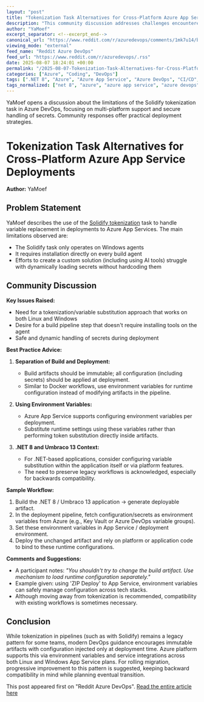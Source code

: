 ```yaml
---
layout: "post"
title: "Tokenization Task Alternatives for Cross-Platform Azure App Service Deployments"
description: "This community discussion addresses challenges encountered when replacing the Solidify tokenization task in Azure DevOps pipelines. The main issues include the task's limitation to Windows agents and the requirement for installation on each runner. Participants share experiences and best practices for handling secrets and variable substitution across both Linux and Windows agents, aiming for a solution that avoids hardcoded secrets and agent-side installation. The conversation also touches on deployment philosophies, such as separation of build and deployment steps, and practical approaches for .NET 8 and Umbraco 13 deployments."
author: "YaMoef"
excerpt_separator: <!--excerpt_end-->
canonical_url: "https://www.reddit.com/r/azuredevops/comments/1mk7u14/better_solidify_tokenization_task/"
viewing_mode: "external"
feed_name: "Reddit Azure DevOps"
feed_url: "https://www.reddit.com/r/azuredevops/.rss"
date: 2025-08-07 18:24:01 +00:00
permalink: "/2025-08-07-Tokenization-Task-Alternatives-for-Cross-Platform-Azure-App-Service-Deployments.html"
categories: ["Azure", "Coding", "DevOps"]
tags: [".NET 8", "Azure", "Azure App Service", "Azure DevOps", "CI/CD", "Coding", "Community", "Cross Platform", "Deployment Pipelines", "DevOps", "Environment Variables", "Linux Agents", "Runtime Configuration", "Secrets Management", "Solidify", "Tokenization", "Umbraco 13", "Variable Substitution", "Windows Agents", "ZIP Deploy"]
tags_normalized: ["net 8", "azure", "azure app service", "azure devops", "ci slash cd", "coding", "community", "cross platform", "deployment pipelines", "devops", "environment variables", "linux agents", "runtime configuration", "secrets management", "solidify", "tokenization", "umbraco 13", "variable substitution", "windows agents", "zip deploy"]
---
```


YaMoef opens a discussion about the limitations of the Solidify tokenization task in Azure DevOps, focusing on multi-platform support and secure handling of secrets. Community responses offer practical deployment strategies.<!--excerpt_end-->

# Tokenization Task Alternatives for Cross-Platform Azure App Service Deployments

**Author:** YaMoef

## Problem Statement

YaMoef describes the use of the [Solidify tokenization](https://github.com/solidify/vsts-task-tokenize-in-archive) task to handle variable replacement in deployments to Azure App Services. The main limitations observed are:

- The Solidify task only operates on Windows agents
- It requires installation directly on every build agent
- Efforts to create a custom solution (including using AI tools) struggle with dynamically loading secrets without hardcoding them

## Community Discussion

**Key Issues Raised:**

- Need for a tokenization/variable substitution approach that works on both Linux and Windows
- Desire for a build pipeline step that doesn't require installing tools on the agent
- Safe and dynamic handling of secrets during deployment

**Best Practice Advice:**

1. **Separation of Build and Deployment:**
   - Build artifacts should be immutable; all configuration (including secrets) should be applied at deployment.
   - Similar to Docker workflows, use environment variables for runtime configuration instead of modifying artifacts in the pipeline.

2. **Using Environment Variables:**
   - Azure App Service supports configuring environment variables per deployment.
   - Substitute runtime settings using these variables rather than performing token substitution directly inside artifacts.

3. **.NET 8 and Umbraco 13 Context:**
   - For .NET-based applications, consider configuring variable substitution within the application itself or via platform features.
   - The need to preserve legacy workflows is acknowledged, especially for backwards compatibility.

**Sample Workflow:**

1. Build the .NET 8 / Umbraco 13 application → generate deployable artifact.
2. In the deployment pipeline, fetch configuration/secrets as environment variables from Azure (e.g., Key Vault or Azure DevOps variable groups).
3. Set these environment variables in App Service / deployment environment.
4. Deploy the unchanged artifact and rely on platform or application code to bind to these runtime configurations.

**Comments and Suggestions:**

- A participant notes: _"You shouldn't try to change the build artifact. Use mechanism to load runtime configuration separately."_
- Example given: using 'ZIP Deploy' to App Service, environment variables can safely manage configuration across tech stacks.
- Although moving away from tokenization is recommended, compatibility with existing workflows is sometimes necessary.

## Conclusion

While tokenization in pipelines (such as with Solidify) remains a legacy pattern for some teams, modern DevOps guidance encourages immutable artifacts with configuration injected only at deployment time. Azure platform supports this via environment variables and service integrations across both Linux and Windows App Service plans. For rolling migration, progressive improvement to this pattern is suggested, keeping backward compatibility in mind while planning eventual transition.

This post appeared first on "Reddit Azure DevOps". [Read the entire article here](https://www.reddit.com/r/azuredevops/comments/1mk7u14/better_solidify_tokenization_task/)
